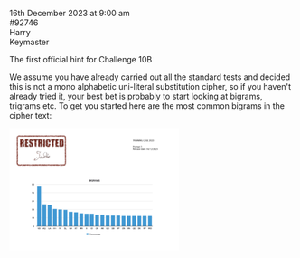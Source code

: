 16th December 2023 at 9:00 am<br/>
#92746<br/>
Harry<br/>
Keymaster

The first official hint for Challenge 10B



We assume you have already carried out all the standard tests and decided this is not a mono alphabetic uni-literal substitution cipher, so if you haven't already tried it, your best bet is probably to start looking at bigrams, trigrams etc. To get you started here are the most common bigrams in the cipher text:



[<img src="CC2023-Challenge-10-prompt-1-300x216.png">](CC2023-Challenge-10-prompt-1.png)
